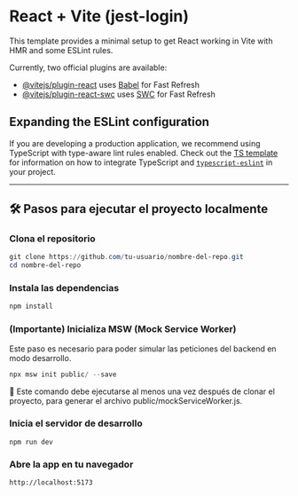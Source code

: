 # React + Vite (jest-login)

This template provides a minimal setup to get React working in Vite with HMR and some ESLint rules.

Currently, two official plugins are available:

- [@vitejs/plugin-react](https://github.com/vitejs/vite-plugin-react/blob/main/packages/plugin-react) uses [Babel](https://babeljs.io/) for Fast Refresh
- [@vitejs/plugin-react-swc](https://github.com/vitejs/vite-plugin-react/blob/main/packages/plugin-react-swc) uses [SWC](https://swc.rs/) for Fast Refresh

## Expanding the ESLint configuration

If you are developing a production application, we recommend using TypeScript with type-aware lint rules enabled. Check out the [TS template](https://github.com/vitejs/vite/tree/main/packages/create-vite/template-react-ts) for information on how to integrate TypeScript and [`typescript-eslint`](https://typescript-eslint.io) in your project.

---

## 🛠️ Pasos para ejecutar el proyecto localmente

### Clona el repositorio

```powershell
git clone https://github.com/tu-usuario/nombre-del-repo.git
cd nombre-del-repo
```

### Instala las dependencias

```powershell
npm install
```

### (Importante) Inicializa MSW (Mock Service Worker)

Este paso es necesario para poder simular las peticiones del backend en modo desarrollo.

```powershell
npx msw init public/ --save
```

🔁 Este comando debe ejecutarse al menos una vez después de clonar el proyecto, para generar el archivo public/mockServiceWorker.js.

### Inicia el servidor de desarrollo

```poweshell
npm run dev
```

### Abre la app en tu navegador

```cp
http://localhost:5173
```
